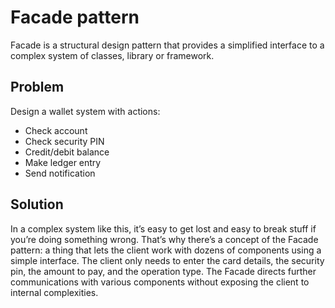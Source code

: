 # Facade pattern
Facade is a structural design pattern that provides a simplified interface to a complex system of classes, library or framework.
## Problem
Design a wallet system with actions:
- Check account
- Check security PIN
- Credit/debit balance
- Make ledger entry
- Send notification
## Solution
In a complex system like this, it’s easy to get lost and easy to break stuff if you’re doing something wrong. That’s why there’s a concept of the Facade pattern: a thing that lets the client work with dozens of components using a simple interface. The client only needs to enter the card details, the security pin, the amount to pay, and the operation type. The Facade directs further communications with various components without exposing the client to internal complexities.
